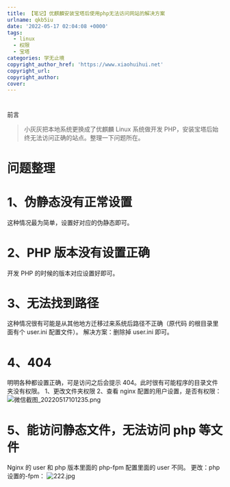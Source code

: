 ```yaml
---
title: 【笔记】优麒麟安装宝塔后使用php无法访问网站的解决方案
urlname: qkb5iu
date: '2022-05-17 02:04:08 +0000'
tags:
  - linux
  - 权限
  - 宝塔
categories: 学无止境
copyright_author_href: 'https://www.xiaohuihui.net'
copyright_url:
copyright_author:
cover:
---
```


#

前言

> 小灰灰把本地系统更换成了优麒麟 Linux 系统做开发 PHP，安装宝塔后始终无法访问正确的站点。整理一下问题所在。

# 问题整理

# 1、伪静态没有正常设置

这种情况最为简单，设置好对应的伪静态即可。

# 2、PHP 版本没有设置正确

开发 PHP 的时候的版本对应设置好即可。

# 3、无法找到路径

这种情况很有可能是从其他地方迁移过来系统后路径不正确（原代码 的根目录里面有个 user.ini 配置文件）。
解决方案：删除掉 user.ini 即可。

# 4、404

明明各种都设置正确，可是访问之后会提示 404。此时很有可能程序的目录文件夹没有权限。
1、更改文件夹权限
2、查看 nginx 配置的用户设置，是否有权限：
![微信截图_20220517101235.png](https://cdn.nlark.com/yuque/0/2022/png/27022430/1652753589393-7b0189ae-1965-4f0a-a3ff-55de5ab397a1.png#clientId=u1bc814c1-c3b8-4&crop=0&crop=0&crop=1&crop=1&from=paste&height=600&id=u7921f036&margin=%5Bobject%20Object%5D&name=%E5%BE%AE%E4%BF%A1%E6%88%AA%E5%9B%BE_20220517101235.png&originHeight=600&originWidth=652&originalType=binary∶=1&rotation=0&showTitle=false&size=46853&status=done&style=none&taskId=ua1a113fb-56a2-4e46-b3b2-1c8d9550cfb&title=&width=652)

# 5、能访问静态文件，无法访问 php 等文件

Nginx 的 user 和 php 版本里面的 php-fpm 配置里面的 user 不同。
更改：php 设置的-fpm：
![222.jpg](https://cdn.nlark.com/yuque/0/2022/jpeg/27022430/1652753705278-0d9bedfa-7315-41ef-885f-988ad09991f6.jpeg#clientId=u1bc814c1-c3b8-4&crop=0&crop=0&crop=1&crop=1&from=paste&height=589&id=ubced6250&margin=%5Bobject%20Object%5D&name=222.jpg&originHeight=589&originWidth=641&originalType=binary∶=1&rotation=0&showTitle=false&size=42144&status=done&style=none&taskId=ub9443edf-2760-4891-8e6e-a1a16dc6dd3&title=&width=641)
